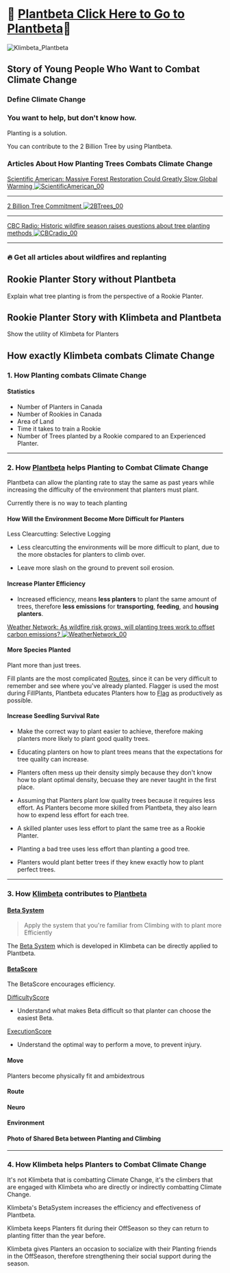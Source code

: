 # 🌲 [Plantbeta Click Here to Go to Plantbeta](https://klimbeta.github.io/plantbeta/)🌲

![Klimbeta_Plantbeta](/Klimbeta_Plantbeta.png)

<!-- Use an insane amount of links because this page is easily the most complicated part of the whole project and it ties everything together. Non-planters, non-climbers will need to be able to understand this page AskMom, AskAlex, AskLees-->



## Story of Young People Who Want to Combat Climate Change 

### Define Climate Change

<!-- Use Second Person Perspective in the Stories -->

### You want to help, but don't know how.

Planting is a solution.

You can contribute to the 2 Billion Tree by using Plantbeta.

### Articles About How Planting Trees Combats Climate Change 

[Scientific American: Massive Forest Restoration Could Greatly Slow Global Warming ![ScientificAmerican_00](/ScientificAmerican_00.png)](https://www.scientificamerican.com/article/massive-forest-restoration-could-greatly-slow-global-warming/
)

---

[2 Billion Tree Commitment ![2BTrees_00](/2BTrees_00.png)](https://www.canada.ca/en/campaign/2-billion-trees.html)

---

[CBC Radio: Historic wildfire season raises questions about tree planting methods ![CBCradio_00](/CBCradio_00.png)](https://www.cbc.ca/radio/thecurrent/wildfire-tree-planting-1.6979583)

---

### 🔥 Get all articles about wildfires and replanting

## Rookie Planter Story without <envi>Plantbeta</envi>

Explain what tree planting is from the perspective of a Rookie Planter.

## Rookie Planter Story with Klimbeta and <envi>Plantbeta</envi>

Show the utility of Klimbeta for Planters

## How exactly Klimbeta combats Climate Change

### 1. How Planting combats Climate Change

#### Statistics
- Number of Planters in Canada
- Number of Rookies in Canada
- Area of Land
- Time it takes to train a Rookie
- Number of Trees planted by a Rookie compared to an Experienced Planter.

---

### 2. How [<envi>Plantbeta</envi>]() helps Planting to Combat Climate Change

<envi>Plantbeta</envi> can allow the planting rate to stay the same as past years while increasing the difficulty of the environment that planters must plant. 

Currently there is no way to teach planting



#### How Will the Environment Become More Difficult for Planters

Less Clearcutting: Selective Logging
- Less clearcutting the environments will be more difficult to plant, due to the more obstacles for planters to climb over.

- Leave more slash on the ground to prevent soil erosion.


#### Increase Planter Efficiency
- Increased efficiency, means **less planters** to plant the same amount of trees, therefore **less emissions** for **transporting**, **feeding**, and **housing planters**.

[Weather Network: As wildfire risk grows, will planting trees work to offset carbon emissions? ![WeatherNetwork_00](/WeatherNetwork_00.png)](https://www.theweathernetwork.com/en/news/climate/solutions/as-wildfire-risk-grows-will-planting-trees-work-to-offset-carbon-emissions)

#### More Species Planted

Plant more than just trees.

Fill plants are the most complicated [<route>Routes</route>](reference/Route/RouteOverview), since it can be very difficult to remember and see where you've already planted. Flagger is used the most during FillPlants, <envi>Plantbeta</envi> educates Planters how to [Flag](https://klimbeta.github.io/plantbeta/reference/Route/Flag/Overview.html) as productively as possible.


#### Increase Seedling Survival Rate

- Make the correct way to plant easier to achieve, therefore making planters more likely to plant good quality trees.

- Educating planters on how to plant trees means that the expectations for tree quality can increase. 

- Planters often mess up their density simply because they don't know how to plant optimal density, becuase they are never taught in the first place.

- Assuming that Planters plant low quality trees because it requires less effort. As Planters become more skilled from Plantbeta, they also learn how to expend less effort for each tree.

- A skilled planter uses less effort to plant the same tree as a Rookie Planter.

- Planting a bad tree uses less effort than planting a good tree.

- Planters would plant better trees if they knew exactly how to plant perfect trees.

---

### 3. How [Klimbeta](/guide/What/WhatBetaComp) contributes to [Plantbeta](https://klimbeta.github.io/plantbeta/)




#### [Beta System](reference/Beta/WhatBetaSystem)

> Apply the system that you're familiar from Climbing with to plant more Efficiently 

The [Beta System](reference/Beta/WhatBetaSystem) which is developed in Klimbeta can be directly applied to Plantbeta.

#### [BetaScore](/reference/Score/Overview)

The BetaScore encourages efficiency.


[DifficultyScore](/reference/Score/Difficulty/Overview)
- Understand what makes Beta difficult so that planter can choose the easiest Beta.

[ExecutionScore](/reference/Score)
- Understand the optimal way to perform a move, to prevent injury.

#### Move

Planters become physically fit and ambidextrous

#### Route

#### Neuro

#### Environment


#### Photo of Shared Beta between Planting and Climbing

---

### 4. How Klimbeta helps Planters to Combat Climate Change

It's not Klimbeta that is combatting Climate Change, it's the climbers that are engaged with Klimbeta who are directly or indirectly combatting Climate Change.

Klimbeta's BetaSystem increases the efficiency and effectiveness of Plantbeta.

Klimbeta keeps Planters fit during their OffSeason so they can return to planting fitter than the year before.

Klimbeta gives Planters an occasion to socialize with their Planting friends in the OffSeason, therefore strengthening their social support during the season.







